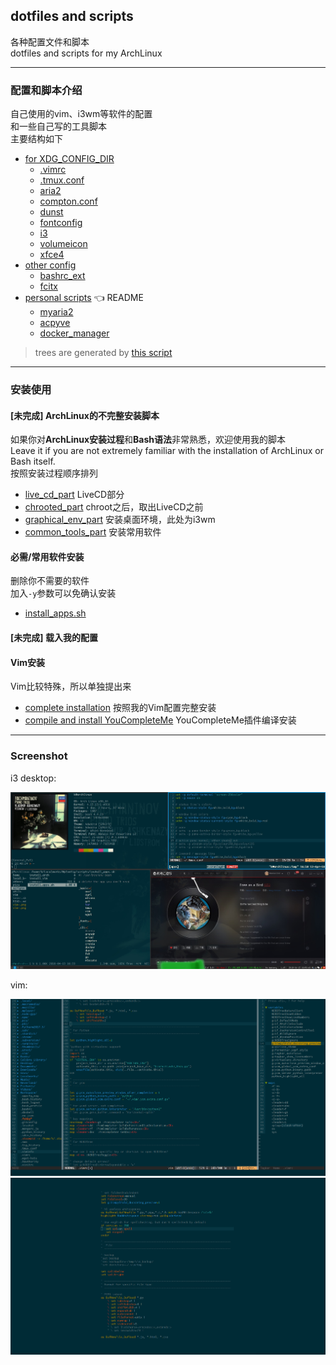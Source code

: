 ## dotfiles and scripts 

各种配置文件和脚本<br>
dotfiles and scripts for my ArchLinux

----- 

### 配置和脚本介绍

自己使用的vim、i3wm等软件的配置<br>
和一些自己写的工具脚本<br>
主要结构如下 

- [for XDG_CONFIG_DIR](./home/.config)
	- [.vimrc](./vim/.vimrc)
	- [.tmux.conf](./home/.tmux.conf)
    - [aria2](./home/.config/aria2)
    - [compton.conf](./home/.config/compton.conf)
    - [dunst](./home/.config/dunst)
    - [fontconfig](./home/.config/fontconfig)
    - [i3](./home/.config/i3)
    - [volumeicon](./home/.config/volumeicon)
    - [xfce4](./home/.config/xfce4)
- [other config](./others)
	- [bashrc_ext](./others/bashrc_ext)
	- [fcitx](./others/fcitx)
- [personal scripts](./local_bin) :point_left: README
	- [myaria2](./local_bin/myaria2)
	- [acpyve](./local_bin/acpyve)
	- [docker_manager](./local_bin/docker_manager)

> trees are generated by [this script](./utils/build_trees.sh)

-----

### 安装使用

#### **[未完成]** ArchLinux的不完整安装脚本

如果你对**ArchLinux安装过程**和**Bash语法**非常熟悉，欢迎使用我的脚本<br>
Leave it if you are not extremely familiar with the installation of ArchLinux or Bash itself.<br>
按照安装过程顺序排列

- [live_cd_part](./scripts/install_arch/live_cd_part.sh) LiveCD部分
- [chrooted_part](./scripts/install_arch/chrooted_part.sh) chroot之后，取出LiveCD之前
- [graphical_env_part](./scripts/install_arch/graphical_env_part.sh) 安装桌面环境，此处为i3wm
- [common_tools_part](./scripts/install_arch/common_tools_part.sh) 安装常用软件

#### 必需/常用软件安装

删除你不需要的软件<br>
加入`-y`参数可以免确认安装

- [install_apps.sh](./scripts/install_apps.sh)

#### **[未完成]** 载入我的配置 


#### Vim安装

Vim比较特殊，所以单独提出来

- [complete installation](./scripts/install_vim/main.sh) 按照我的Vim配置完整安装
- [compile and install YouCompleteMe](./scripts/install_vim/ycm.sh) YouCompleteMe插件编译安装

-----

### Screenshot


i3 desktop:

![desktop.jpg](./pics/desktop.jpg)

vim:

![vim_common.png](./pics/vim_common.png)
![vim_goyo.png](./pics/vim_goyo.png)
